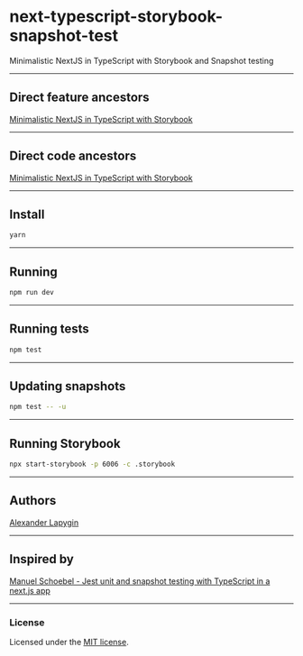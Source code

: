 # next-typescript-storybook-snapshot-test

Minimalistic NextJS in TypeScript with Storybook and Snapshot testing

---

## Direct feature ancestors

[Minimalistic NextJS in TypeScript with Storybook](https://github.com/softspider/next-typescript-storybook)

---

## Direct code ancestors

[Minimalistic NextJS in TypeScript with Storybook](https://github.com/softspider/next-typescript-storybook)

---

## Install

```sh
yarn
```

---

## Running

```sh
npm run dev
```

---

## Running tests

```sh
npm test
```
---

## Updating snapshots

```sh
npm test -- -u
```

---

## Running Storybook

```sh
npx start-storybook -p 6006 -c .storybook
```

---

## Authors

[Alexander Lapygin](https://github.com/AlexanderLapygin)

---

## Inspired by

[Manuel Schoebel - Jest unit and snapshot testing with TypeScript in a next.js app](https://www.manuel-schoebel.com/blog/nextjs-typescript-storybook-setup)

---

### License

Licensed under the [MIT license](./LICENSE). 
